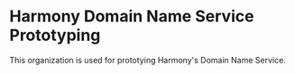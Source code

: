 # Harmony Domain Name Service Prototyping

This organization is used for prototying Harmony's Domain Name Service.
